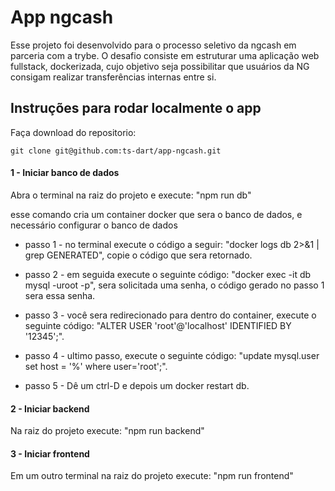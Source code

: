 # App ngcash
Esse projeto foi desenvolvido para o processo seletivo da ngcash em parceria com a trybe. O desafio consiste em estruturar uma aplicação web fullstack, dockerizada, cujo objetivo seja possibilitar que usuários da NG consigam realizar transferências internas entre si.

## Instruções para rodar localmente o app
Faça download do repositorio:

    git clone git@github.com:ts-dart/app-ngcash.git

#### 1 - Iniciar banco de dados
Abra o terminal na raiz do projeto e execute: "npm run db"

esse comando cria um container docker que sera o banco de dados, e necessário configurar o banco de dados

* passo 1 - no terminal execute o código a seguir: "docker logs db 2>&1 | grep GENERATED", copie o código que sera retornado.

* passo 2 - em seguida execute o seguinte código: "docker exec -it db mysql -uroot -p", sera solicitada uma senha, o código gerado no passo 1 sera essa senha.

* passo 3 - você sera redirecionado para dentro do container, execute o seguinte código: "ALTER USER 'root'@'localhost' IDENTIFIED BY '12345';". 

* passo 4 - ultimo passo, execute o seguinte código: "update mysql.user set host = '%' where user='root';".

* passo 5 - Dê um ctrl-D e depois um docker restart db.

#### 2 - Iniciar backend
Na raiz do projeto execute: "npm run backend"

#### 3 - Iniciar frontend
Em um outro terminal na raiz do projeto execute: "npm run frontend"
